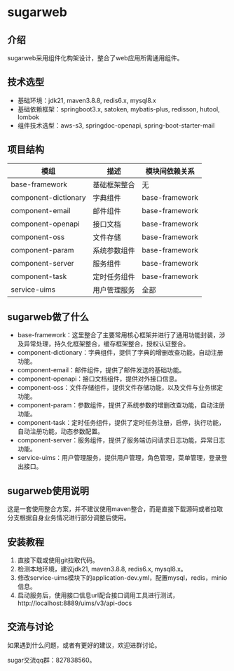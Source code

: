 # sugarweb

## 介绍

>
sugarweb采用组件化构架设计，整合了web应用所需通用组件。

## 技术选型

- 基础环境：jdk21, maven3.8.8, redis6.x, mysql8.x
- 基础依赖框架：springboot3.x, satoken, mybatis-plus, redisson, hutool, lombok
- 组件技术选型：aws-s3, springdoc-openapi, spring-boot-starter-mail

## 项目结构

| 模组                   | 描述     | 模块间依赖关系        |
|----------------------|--------|----------------|
| base-framework       | 基础框架整合 | 无              |
| component-dictionary | 字典组件   | base-framework |
| component-email      | 邮件组件   | base-framework |
| component-openapi    | 接口文档   | base-framework |
| component-oss        | 文件存储   | base-framework |
| component-param      | 系统参数组件 | base-framework |
| component-server     | 服务组件   | base-framework |
| component-task       | 定时任务组件 | base-framework |
| service-uims         | 用户管理服务 | 全部             |

## sugarweb做了什么

- base-framework：这里整合了主要常用核心框架并进行了通用功能封装，涉及异常处理，持久化框架整合，缓存框架整合，授权认证整合。
- component-dictionary：字典组件，提供了字典的增删改查功能，自动注册功能。
- component-email：邮件组件，提供了邮件发送的基础功能。
- component-openapi：接口文档组件，提供对外接口信息。
- component-oss：文件存储组件，提供文件存储功能，以及文件与业务绑定功能。
- component-param：参数组件，提供了系统参数的增删改查功能，自动注册功能。
- component-task：定时任务组件，提供了定时任务注册，启停，执行功能，自动注册功能，动态参数配置。
- component-server：服务组件，提供了服务端访问请求日志功能，异常日志功能。
- service-uims：用户管理服务，提供用户管理，角色管理，菜单管理，登录登出接口。

## sugarweb使用说明

这是一套使用整合方案，并不建议使用maven整合，而是直接下载源码或者拉取分支根据自身业务情况进行部分调整后使用。

## 安装教程

1. 直接下载或使用git拉取代码。
2. 检测本地环境，建议jdk21, maven3.8.8, redis6.x, mysql8.x。
3. 修改service-uims模块下的application-dev.yml，配置mysql，redis，minio信息。
4. 启动服务后，使用接口信息url配合接口调用工具进行测试，http://localhost:8889/uims/v3/api-docs

## 交流与讨论

如果遇到什么问题，或者有更好的建议，欢迎进群讨论。

sugar交流qq群：827838560。

